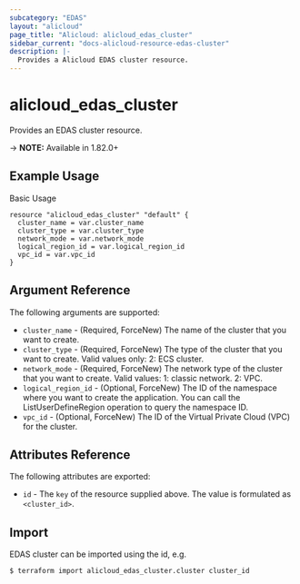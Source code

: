 ```yaml
---
subcategory: "EDAS"
layout: "alicloud"
page_title: "Alicloud: alicloud_edas_cluster"
sidebar_current: "docs-alicloud-resource-edas-cluster"
description: |-
  Provides a Alicloud EDAS cluster resource.
---
```


# alicloud\_edas\_cluster

Provides an EDAS cluster resource.

-> **NOTE:** Available in 1.82.0+

## Example Usage

Basic Usage

```
resource "alicloud_edas_cluster" "default" {
  cluster_name = var.cluster_name
  cluster_type = var.cluster_type
  network_mode = var.network_mode
  logical_region_id = var.logical_region_id
  vpc_id = var.vpc_id
}

```

## Argument Reference

The following arguments are supported:

* `cluster_name` - (Required, ForceNew) The name of the cluster that you want to create.
* `cluster_type` - (Required, ForceNew) The type of the cluster that you want to create. Valid values only: 2: ECS cluster.
* `network_mode` - (Required, ForceNew) The network type of the cluster that you want to create. Valid values: 1: classic network. 2: VPC.
* `logical_region_id` - (Optional, ForceNew) The ID of the namespace where you want to create the application. You can call the ListUserDefineRegion operation to query the namespace ID.
* `vpc_id` - (Optional, ForceNew) The ID of the Virtual Private Cloud (VPC) for the cluster.

## Attributes Reference

The following attributes are exported:

* `id` - The `key` of the resource supplied above. The value is formulated as `<cluster_id>`.

## Import

EDAS cluster can be imported using the id, e.g.

```
$ terraform import alicloud_edas_cluster.cluster cluster_id
```
